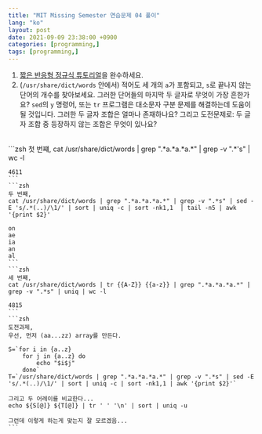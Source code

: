 ```yaml
---
title: "MIT Missing Semester 연습문제 04 풀이"
lang: "ko"
layout: post
date: 2021-09-09 23:38:00 +0900
categories: [programming,]
tags: [programming,]
---
```


1. [짧은 반응형 정규식 튜토리얼](https://regexone.com/)을 완수하세요.
1. (`/usr/share/dict/words` 안에서) 적어도 세 개의 `a`가 포함되고, `s`로 끝나지 않는 단어의 개수를 찾아보세요. 그러한 단어들의 마지막 두 글자로 무엇이 가장 흔한가요? `sed`의 `y` 명령어, 또는 `tr` 프로그램은 대소문자 구분 문제를 해결하는데 도움이 될 것입니다. 그러한 두 글자 조합은 얼마나 존재하나요? 그리고 도전문제로: 두 글자 조합 중 등장하지 않는 조합은 무엇이 있나요?
<br />
    ```zsh
    첫 번쨰,
    cat /usr/share/dict/words | grep ".*a.*a.*a.*" | grep -v ".*'s" | wc -l

    4611
    ```
    ```zsh
    두 번째,
    cat /usr/share/dict/words | grep ".*a.*a.*a.*" | grep -v ".*s" | sed -E 's/.*(..)/\1/' | sort | uniq -c | sort -nk1,1  | tail -n5 | awk '{print $2}'

    on
    ae
    ia
    an
    al
    ```
    ```zsh
    세 번째,
    cat /usr/share/dict/words | tr {{A-Z}} {{a-z}} | grep ".*a.*a.*a.*" | grep -v ".*s" | uniq | wc -l

    4815
    ```
    ```zsh
    도전과제,
    우선, 먼저 (aa...zz) array를 만든다.

    S=`for i in {a..z}
        for j in {a..z} do
            echo "$i$j"
        done`
    T=`/usr/share/dict/words | grep ".*a.*a.*a.*" | grep -v ".*s" | sed -E 's/.*(..)/\1/' | sort | uniq -c | sort -nk1,1 | awk '{print $2}'`

    그리고 두 어레이를 비교한다...
    echo ${S[@]} ${T[@]} | tr ' ' '\n' | sort | uniq -u

    그런데 이렇게 하는게 맞는지 잘 모르겠음...
    ```
<br />
